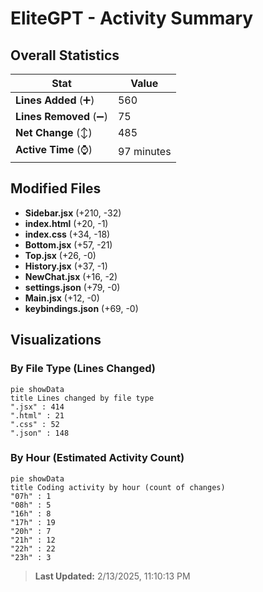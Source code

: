 # EliteGPT - Activity Summary 

## Overall Statistics

| Stat                   | Value                                                             |
| ---------------------- | ----------------------------------------------------------------- |
| **Lines Added** (➕)   | 560                                          |
| **Lines Removed** (➖) | 75                                        |
| **Net Change** (↕)    | 485                |
| **Active Time** (⌚)   | 97 minutes |


## Modified Files
- **Sidebar.jsx** (+210, -32)
- **index.html** (+20, -1)
- **index.css** (+34, -18)
- **Bottom.jsx** (+57, -21)
- **Top.jsx** (+26, -0)
- **History.jsx** (+37, -1)
- **NewChat.jsx** (+16, -2)
- **settings.json** (+79, -0)
- **Main.jsx** (+12, -0)
- **keybindings.json** (+69, -0)

## Visualizations

### By File Type (Lines Changed)

```mermaid
pie showData
title Lines changed by file type
".jsx" : 414
".html" : 21
".css" : 52
".json" : 148
```

### By Hour (Estimated Activity Count)

```mermaid
pie showData
title Coding activity by hour (count of changes)
"07h" : 1
"08h" : 5
"16h" : 8
"17h" : 19
"20h" : 7
"21h" : 12
"22h" : 22
"23h" : 3
```


> **Last Updated:** 2/13/2025, 11:10:13 PM